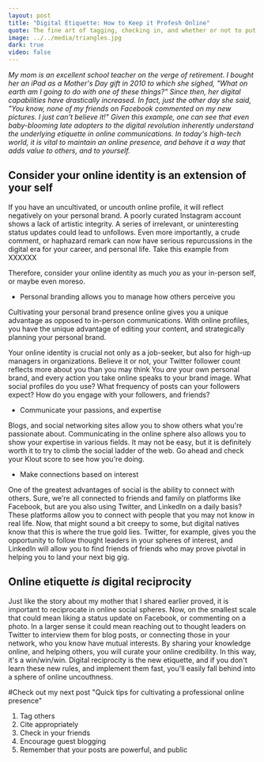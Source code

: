 ```yaml
---
layout: post
title: "Digital Etiquette: How to Keep it Profesh Online"
quote: The fine art of tagging, checking in, and whether or not to put your phone down during dinner.
image: ../../media/triangles.jpg
dark: true
video: false
---
```


<em>My mom is an excellent school teacher on the verge of retirement. I bought her an iPad as a Mother's Day gift in 2010 to which she sighed, "What on earth am I going to do with one of _these_ things?" Since then, her digital capabilities have drastically increased. In fact, just the other day she said, "You know, none of my friends on Facebook commented on my new pictures. I just can't believe it!" Given this example, one can see that even baby-blooming late adopters to the digital revolution inherently understand the underlying etiquette in online communications. In today's high-tech world, it is vital to maintain an online presence, and behave it a way that adds value to others, and to yourself. </em>


## Consider your online identity is an extension of your self

If you have an uncultivated, or uncouth online profile, it will reflect negatively on your personal brand. A poorly curated Instagram account shows a lack of artistic integrity. A series of irrelevant, or uninteresting status updates could lead to unfollows. Even more importantly, a crude comment, or haphazard remark can now have serious repurcussions in the digital era for your career, and personal life. Take this example from XXXXXX <insert pic of lady with horrible Africa commnet>

Therefore, consider your online identity as much _you_ as your in-person self, or maybe even moreso.  

- Personal branding allows you to manage how others perceive you

Cultivating your personal brand presence online gives you a unique advantage as opposed to in-person communications. With online profiles, you have the unique advantage of editing your content, and strategically planning your personal brand.

Your online identity is crucial not only as a job-seeker, but also for high-up managers in organizations. Believe it or not, your Twitter follower count reflects more about you than you may think You _are_ your own personal brand, and every action you take online speaks to your brand image. What social profiles do you use? What frequency of posts can your followers expect? How do you engage with your followers, and friends? 

- Communicate your passions, and expertise

Blogs, and social networking sites allow you to show others what you're passionate about. Communicating in the online sphere also allows you to show your expertise in various fields. It may not be easy, but it is definitely worth it to try to climb the social ladder of the web. Go ahead and check your Klout score to see how you're doing.

- Make connections based on interest

One of the greatest advantages of social is the ability to connect with others. Sure, we're all connected to friends and family on platforms like Facebook, but are you also using Twitter, and LinkedIn on a daily basis? These platforms allow you to connect with people that you may not know in real life. Now, that might sound a bit creepy to some, but digital natives know that this is where the true gold lies. Twitter, for example, gives you the opportunity to follow thought leaders in your spheres of interest, and LinkedIn will allow you to find friends of friends who may prove pivotal in helping you to land your next big gig. 

## Online etiquette _is_ digital reciprocity

Just like the story about my mother that I shared earlier proved, it is important to reciprocate in online social spheres. Now, on the smallest scale that could mean liking a status update on Facebook, or commenting on a photo. In a larger sense it could mean reaching out to thought leaders on Twitter to interview them for blog posts, or connecting those in your network, who you know have mutual interests. By sharing your knowledge online, and helping others, you will curate your online credibility. In this way, it's a win/win/win. Digital reciprocity is the new etiquette, and if you don't learn these new rules, and implement them fast, you'll easily fall behind into a sphere of online uncouthness. 


#Check out my next post "Quick tips for cultivating a professional online presence" 
1. Tag others
2. Cite appropriately
3. Check in your friends
4. Encourage guest blogging
5. Remember that your posts are powerful, and public